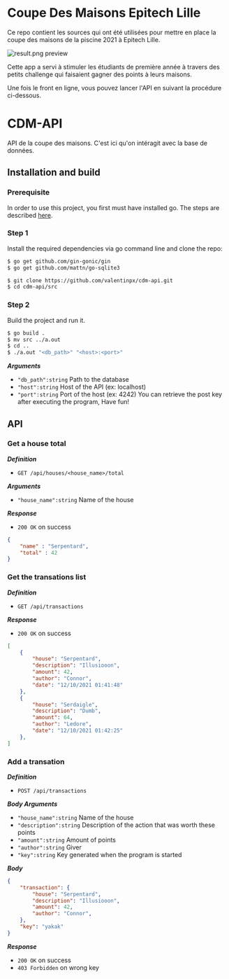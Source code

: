 # Coupe Des Maisons Epitech Lille

Ce repo contient les sources qui ont été utilisées pour mettre en place la coupe des maisons de la piscine 2021 à Epitech Lille.

![result.png preview](https://raw.githubusercontent.com/valentinpx/coupe-des-maisons/main/preview.png)

Cette app a servi à stimuler les étudiants de première année à travers des petits challenge qui faisaient gagner des points à leurs maisons.

Une fois le front en ligne, vous pouvez lancer l'API en suivant la procédure ci-dessous.

# CDM-API
API de la coupe des maisons. C'est ici qu'on intéragit avec la base de données.

## Installation and build
### Prerequisite
In order to use this project, you first must have installed go. The steps are described [here](https://golang.org/doc/install).

### Step 1
Install the required dependencies via go command line and clone the repo:
```sh
$ go get github.com/gin-gonic/gin
$ go get github.com/mattn/go-sqlite3
```
```sh
$ git clone https://github.com/valentinpx/cdm-api.git
$ cd cdm-api/src
```

### Step 2
Build the project and run it.
```sh
$ go build .
$ mv src ../a.out
$ cd ..
$ ./a.out "<db_path>" "<host>:<port>"
```
***Arguments***
- `"db_path":string` Path to the database
- `"host":string` Host of the API (ex: localhost)
- `"port":string` Port of the host (ex: 4242)
You can retrieve the post key after executing the program, Have fun!

## API
###  Get a house total
***Definition***
- `GET /api/houses/<house_name>/total`

***Arguments***
- `"house_name":string` Name of the house

***Response***
- `200 OK` on success
```json
{
    "name" : "Serpentard",
    "total" : 42
}
```

### Get the transations list
***Definition***
- `GET /api/transactions`

***Response***
- `200 OK` on success
```json
[
    {
        "house": "Serpentard",
        "description": "Illusiooon",
        "amount": 42,
        "author": "Connor",
        "date": "12/10/2021 01:41:48"
    },
    {
        "house": "Serdaigle",
        "description": "Dumb",
        "amount": 64,
        "author": "Ledore",
        "date": "12/10/2021 01:42:25"
    },
]
```

### Add a transation
***Definition***
- `POST /api/transactions`

***Body Arguments***
- `"house_name":string` Name of the house
- `"description":string` Description of the action that was worth these points
- `"amount":string` Amount of points
- `"author":string` Giver
- `"key":string` Key generated when the program is started

***Body***
```json
{
    "transaction": {
        "house": "Serpentard",
        "description": "Illusiooon",
        "amount": 42,
        "author": "Connor",
    },
    "key": "yakak"
}
```

***Response***
- `200 OK` on success
- `403 Forbidden` on wrong key
